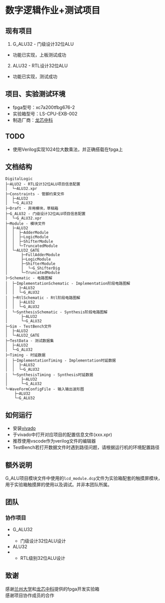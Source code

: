 # 数字逻辑作业+测试项目

## 现有项目

1. G_ALU32 - 门级设计32位ALU
- 功能已实现，上板测试成功
2. ALU32 - RTL设计32位ALU
- 功能已实现，测试成功

## 项目、实验测试环境

- fpga型号：xc7a200tfbg676-2  
- 实验箱型号：LS-CPU-EXB-002  
- 制造厂商：[龙芯中科](https://www.loongson.cn/)

## TODO

- 使用Verilog实现1024位大数乘法，并正确搭载在fpga上

## 文档结构

```shell
DigitalLogic
├─ALU32 - RTL设计32位ALU项目信息配置
│  └─ALU32.xpr
├─Constraints - 管脚约束文件
│  ├─ALU32
│  └─G_ALU32
├─Draft - 弃用模块，草稿箱
├─G_ALU32 - 门级设计32位ALU项目信息配置
│  └─G_ALU32.xpr
├─Module - 模块文件
│  ├─ALU32
│  │  ├─AdderModule
│  │  ├─LogicModule
│  │  ├─ShifterModule
│  │  └─TruncatedModule
│  └─ALU32_GATE
│      ├─FullAdderModule
│      ├─LogicModule
│      ├─ShifterModule
│      │  └─G_ShifterDig
│      └─TruncatedModule
├─Schematic - 电路图解
│  ├─ImplementationSchematic - Implementation阶段电路图解
│  │  ├─ALU32
│  │  └─G_ALU32
│  ├─RtlSchematic - Rtl阶段电路图解
│  │  ├─ALU32
│  │  └─G_ALU32
│  └─SynthesisSchematic - Synthesis阶段电路图解
│      ├─ALU32
│      └─G_ALU32
├─Sim - TestBench文件
│  ├─ALU32
│  └─ALU32_GATE
├─TestData - 测试数据集
│  ├─ALU32
│  └─G_ALU32
├─Timing - 时延数据
│  ├─ImplementationTiming - Implementation时延数据
│  │  ├─ALU32
│  │  └─G_ALU32
│  └─SynthesisTiming - Synthesis时延数据
│      ├─ALU32
│      └─G_ALU32
└─WaveFormConfigFile - 输入输出波形图
    ├─ALU32
    └─G_ALU32
```

## 如何运行

- 安装[vivado](https://www.xilinx.com/products/design-tools/vivado.html)
- 于vivado中打开对应项目的配置信息文件(xxx.xpr)
- 推荐使用vscode作为verilog文件的编辑器
- TestBench若打开数据文件时遇到路径问题，请根据运行机的环境配置路径

## 额外说明

G_ALU项目模块文件中使用的`lcd_module.dcp`文件为实验箱配套的触摸屏模块，用于实验箱触摸屏的使用以及调试。并非本团队所属。

## 团队

### 协作项目

- G_ALU32
- - 门级设计32位ALU设计
- ALU32
- - RTL级别32位ALU设计

## 致谢

感谢[兰州大学](http://lzu.edu.cn)和[龙芯中科](https://www.loongson.cn/)提供的fpga开发实验箱  
感谢项目协作成员的合作
